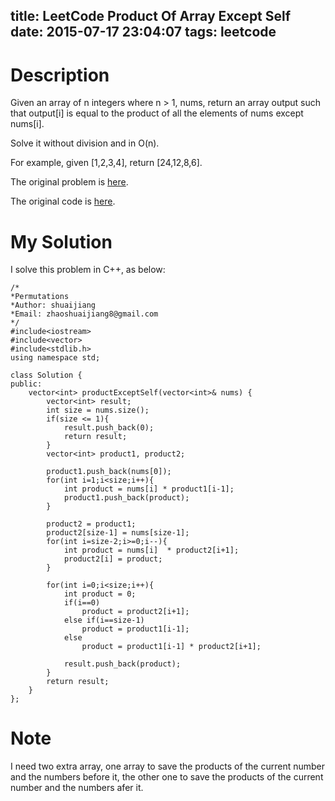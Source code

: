 title: LeetCode Product Of Array Except Self
date: 2015-07-17 23:04:07
tags: leetcode
---

# Description
Given an array of n integers where n > 1, nums, return an array output such that output[i] is equal to the product of all the elements of nums except nums[i].

Solve it without division and in O(n).

For example, given [1,2,3,4], return [24,12,8,6].

The original problem is [here](https://leetcode.com/problems/product-of-array-except-self/ "Problem").

The original code is [here](https://github.com/shuaijiang/LeetCode/blob/master/ProductOfArrayExceptSelf.cpp "Code").
<!--more-->

# My Solution
I solve this problem in C++, as below:
	
	/*
	*Permutations 
	*Author: shuaijiang
	*Email: zhaoshuaijiang8@gmail.com
	*/
	#include<iostream>
	#include<vector>
	#include<stdlib.h>
	using namespace std;
	
	class Solution {
	public:
	    vector<int> productExceptSelf(vector<int>& nums) {
	        vector<int> result;
	        int size = nums.size();
	        if(size <= 1){
	        	result.push_back(0);
	        	return result;
	        }
			vector<int> product1, product2;
			
			product1.push_back(nums[0]);
			for(int i=1;i<size;i++){
				int product = nums[i] * product1[i-1];
				product1.push_back(product);
			}
			
			product2 = product1;
			product2[size-1] = nums[size-1];
			for(int i=size-2;i>=0;i--){
				int product = nums[i]  * product2[i+1];
				product2[i] = product;
			}
					
	        for(int i=0;i<size;i++){
	        	int product = 0;
	        	if(i==0)
	        		product = product2[i+1];
	        	else if(i==size-1)
	        		product = product1[i-1];
	        	else
					product = product1[i-1] * product2[i+1];
	        	
				result.push_back(product);
	        }
	        return result;
	    }
	};

# Note
I need two extra array, one array to save the products of the current number and the numbers before it, the other one to save the products of the current number and the numbers afer it.
